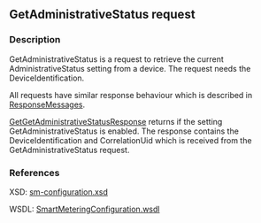 ## GetAdministrativeStatus request

### Description
GetAdministrativeStatus is a request to retrieve the current AdministrativeStatus setting from a device. The request needs the DeviceIdentification.

All requests have similar response behaviour which is described in [ResponseMessages](./ResponseMessages.md).

[GetGetAdministrativeStatusResponse](GetGetAdministrativeStatusResponse.md) returns if the setting GetAdministrativeStatus is enabled. The response contains the DeviceIdentification and CorrelationUid which is received from the GetAdministrativeStatus request.

### References

XSD: [sm-configuration.xsd](https://github.com/OSGP/Platform/blob/development/osgp-adapter-ws-smartmetering/src/main/webapp/WEB-INF/wsdl/smartmetering/schemas/sm-configuration.xsd)

WSDL: [SmartMeteringConfiguration.wsdl](https://github.com/OSGP/Platform/blob/development/osgp-adapter-ws-smartmetering/src/main/webapp/WEB-INF/wsdl/smartmetering/SmartMeteringConfiguration.wsdl)

